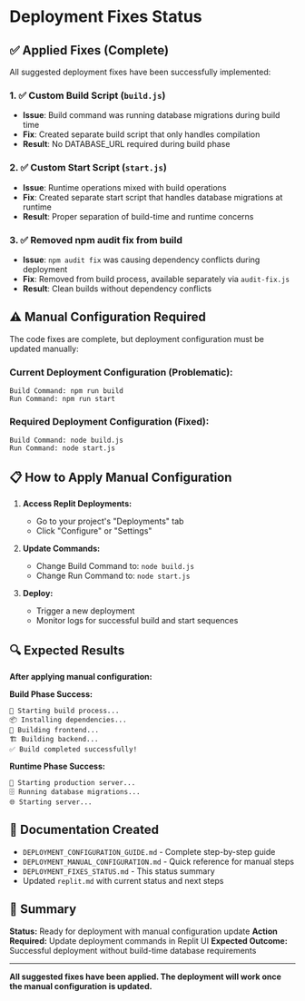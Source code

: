 # Deployment Fixes Status

## ✅ Applied Fixes (Complete)

All suggested deployment fixes have been successfully implemented:

### 1. ✅ Custom Build Script (`build.js`)
- **Issue**: Build command was running database migrations during build time
- **Fix**: Created separate build script that only handles compilation
- **Result**: No DATABASE_URL required during build phase

### 2. ✅ Custom Start Script (`start.js`)  
- **Issue**: Runtime operations mixed with build operations
- **Fix**: Created separate start script that handles database migrations at runtime
- **Result**: Proper separation of build-time and runtime concerns

### 3. ✅ Removed npm audit fix from build
- **Issue**: `npm audit fix` was causing dependency conflicts during deployment
- **Fix**: Removed from build process, available separately via `audit-fix.js`
- **Result**: Clean builds without dependency conflicts

## ⚠️ Manual Configuration Required

The code fixes are complete, but deployment configuration must be updated manually:

### Current Deployment Configuration (Problematic):
```
Build Command: npm run build
Run Command: npm run start
```

### Required Deployment Configuration (Fixed):
```
Build Command: node build.js
Run Command: node start.js
```

## 📋 How to Apply Manual Configuration

1. **Access Replit Deployments:**
   - Go to your project's "Deployments" tab
   - Click "Configure" or "Settings"

2. **Update Commands:**
   - Change Build Command to: `node build.js`
   - Change Run Command to: `node start.js`

3. **Deploy:**
   - Trigger a new deployment
   - Monitor logs for successful build and start sequences

## 🔍 Expected Results

**After applying manual configuration:**

**Build Phase Success:**
```
🔧 Starting build process...
📦 Installing dependencies...
🎨 Building frontend...
🏗️ Building backend...
✅ Build completed successfully!
```

**Runtime Phase Success:**
```
🚀 Starting production server...
🗄️ Running database migrations...
🌐 Starting server...
```

## 📁 Documentation Created

- `DEPLOYMENT_CONFIGURATION_GUIDE.md` - Complete step-by-step guide
- `DEPLOYMENT_MANUAL_CONFIGURATION.md` - Quick reference for manual steps
- `DEPLOYMENT_FIXES_STATUS.md` - This status summary
- Updated `replit.md` with current status and next steps

## 🎯 Summary

**Status:** Ready for deployment with manual configuration update
**Action Required:** Update deployment commands in Replit UI
**Expected Outcome:** Successful deployment without build-time database requirements

---

**All suggested fixes have been applied. The deployment will work once the manual configuration is updated.**